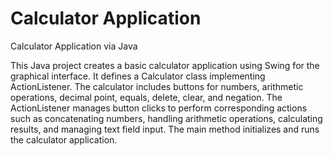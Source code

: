 # Calculator Application

Calculator Application via Java


This Java project creates a basic calculator application using Swing for the graphical interface. It defines a Calculator class implementing ActionListener.
The calculator includes buttons for numbers, arithmetic operations, decimal point, equals, delete, clear, and negation.
The ActionListener manages button clicks to perform corresponding actions such as concatenating numbers, handling arithmetic operations, calculating results, and managing text field input.
The main method initializes and runs the calculator application.
